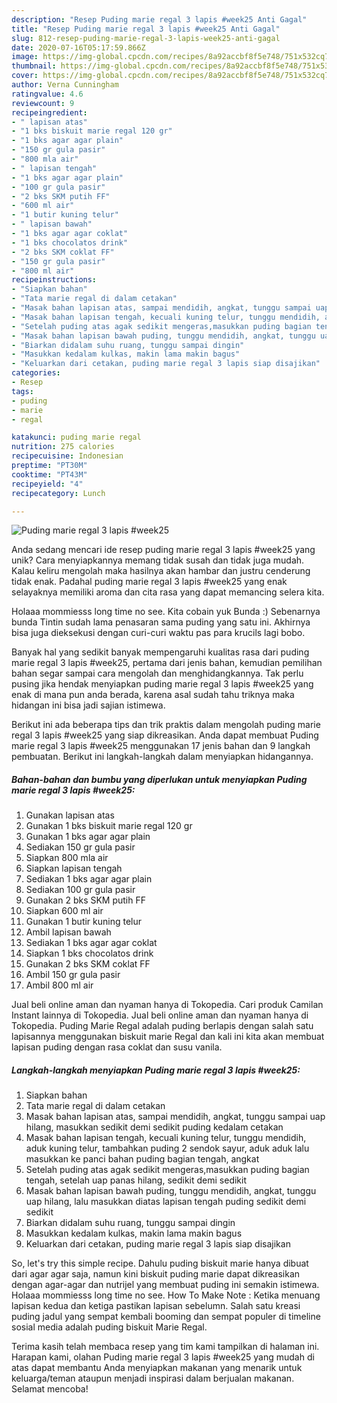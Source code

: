 ```yaml
---
description: "Resep Puding marie regal 3 lapis #week25 Anti Gagal"
title: "Resep Puding marie regal 3 lapis #week25 Anti Gagal"
slug: 812-resep-puding-marie-regal-3-lapis-week25-anti-gagal
date: 2020-07-16T05:17:59.866Z
image: https://img-global.cpcdn.com/recipes/8a92accbf8f5e748/751x532cq70/puding-marie-regal-3-lapis-week25-foto-resep-utama.jpg
thumbnail: https://img-global.cpcdn.com/recipes/8a92accbf8f5e748/751x532cq70/puding-marie-regal-3-lapis-week25-foto-resep-utama.jpg
cover: https://img-global.cpcdn.com/recipes/8a92accbf8f5e748/751x532cq70/puding-marie-regal-3-lapis-week25-foto-resep-utama.jpg
author: Verna Cunningham
ratingvalue: 4.6
reviewcount: 9
recipeingredient:
- " lapisan atas"
- "1 bks biskuit marie regal 120 gr"
- "1 bks agar agar plain"
- "150 gr gula pasir"
- "800 mla air"
- " lapisan tengah"
- "1 bks agar agar plain"
- "100 gr gula pasir"
- "2 bks SKM putih FF"
- "600 ml air"
- "1 butir kuning telur"
- " lapisan bawah"
- "1 bks agar agar coklat"
- "1 bks chocolatos drink"
- "2 bks SKM coklat FF"
- "150 gr gula pasir"
- "800 ml air"
recipeinstructions:
- "Siapkan bahan"
- "Tata marie regal di dalam cetakan"
- "Masak bahan lapisan atas, sampai mendidih, angkat, tunggu sampai uap hilang, masukkan sedikit demi sedikit puding kedalam cetakan"
- "Masak bahan lapisan tengah, kecuali kuning telur, tunggu mendidih, aduk kuning telur, tambahkan puding 2 sendok sayur, aduk aduk lalu masukkan ke panci bahan puding bagian tengah, angkat"
- "Setelah puding atas agak sedikit mengeras,masukkan puding bagian tengah, setelah uap panas hilang, sedikit demi sedikit"
- "Masak bahan lapisan bawah puding, tunggu mendidih, angkat, tunggu uap hilang, lalu masukkan diatas lapisan tengah puding sedikit demi sedikit"
- "Biarkan didalam suhu ruang, tunggu sampai dingin"
- "Masukkan kedalam kulkas, makin lama makin bagus"
- "Keluarkan dari cetakan, puding marie regal 3 lapis siap disajikan"
categories:
- Resep
tags:
- puding
- marie
- regal

katakunci: puding marie regal 
nutrition: 275 calories
recipecuisine: Indonesian
preptime: "PT30M"
cooktime: "PT43M"
recipeyield: "4"
recipecategory: Lunch

---
```



![Puding marie regal 3 lapis #week25](https://img-global.cpcdn.com/recipes/8a92accbf8f5e748/751x532cq70/puding-marie-regal-3-lapis-week25-foto-resep-utama.jpg)

Anda sedang mencari ide resep puding marie regal 3 lapis #week25 yang unik? Cara menyiapkannya memang tidak susah dan tidak juga mudah. Kalau keliru mengolah maka hasilnya akan hambar dan justru cenderung tidak enak. Padahal puding marie regal 3 lapis #week25 yang enak selayaknya memiliki aroma dan cita rasa yang dapat memancing selera kita.

Holaaa mommiesss long time no see. Kita cobain yuk Bunda :) Sebenarnya bunda Tintin sudah lama penasaran sama puding yang satu ini. Akhirnya bisa juga dieksekusi dengan curi-curi waktu pas para krucils lagi bobo.

Banyak hal yang sedikit banyak mempengaruhi kualitas rasa dari puding marie regal 3 lapis #week25, pertama dari jenis bahan, kemudian pemilihan bahan segar sampai cara mengolah dan menghidangkannya. Tak perlu pusing jika hendak menyiapkan puding marie regal 3 lapis #week25 yang enak di mana pun anda berada, karena asal sudah tahu triknya maka hidangan ini bisa jadi sajian istimewa.


Berikut ini ada beberapa tips dan trik praktis dalam mengolah puding marie regal 3 lapis #week25 yang siap dikreasikan. Anda dapat membuat Puding marie regal 3 lapis #week25 menggunakan 17 jenis bahan dan 9 langkah pembuatan. Berikut ini langkah-langkah dalam menyiapkan hidangannya.

<!--inarticleads1-->

##### Bahan-bahan dan bumbu yang diperlukan untuk menyiapkan Puding marie regal 3 lapis #week25:

1. Gunakan  lapisan atas
1. Gunakan 1 bks biskuit marie regal 120 gr
1. Gunakan 1 bks agar agar plain
1. Sediakan 150 gr gula pasir
1. Siapkan 800 mla air
1. Siapkan  lapisan tengah
1. Sediakan 1 bks agar agar plain
1. Sediakan 100 gr gula pasir
1. Gunakan 2 bks SKM putih FF
1. Siapkan 600 ml air
1. Gunakan 1 butir kuning telur
1. Ambil  lapisan bawah
1. Sediakan 1 bks agar agar coklat
1. Siapkan 1 bks chocolatos drink
1. Gunakan 2 bks SKM coklat FF
1. Ambil 150 gr gula pasir
1. Ambil 800 ml air


Jual beli online aman dan nyaman hanya di Tokopedia. Cari produk Camilan Instant lainnya di Tokopedia. Jual beli online aman dan nyaman hanya di Tokopedia. Puding Marie Regal adalah puding berlapis dengan salah satu lapisannya menggunakan biskuit marie Regal dan kali ini kita akan membuat lapisan puding dengan rasa coklat dan susu vanila. 

<!--inarticleads2-->

##### Langkah-langkah menyiapkan Puding marie regal 3 lapis #week25:

1. Siapkan bahan
1. Tata marie regal di dalam cetakan
1. Masak bahan lapisan atas, sampai mendidih, angkat, tunggu sampai uap hilang, masukkan sedikit demi sedikit puding kedalam cetakan
1. Masak bahan lapisan tengah, kecuali kuning telur, tunggu mendidih, aduk kuning telur, tambahkan puding 2 sendok sayur, aduk aduk lalu masukkan ke panci bahan puding bagian tengah, angkat
1. Setelah puding atas agak sedikit mengeras,masukkan puding bagian tengah, setelah uap panas hilang, sedikit demi sedikit
1. Masak bahan lapisan bawah puding, tunggu mendidih, angkat, tunggu uap hilang, lalu masukkan diatas lapisan tengah puding sedikit demi sedikit
1. Biarkan didalam suhu ruang, tunggu sampai dingin
1. Masukkan kedalam kulkas, makin lama makin bagus
1. Keluarkan dari cetakan, puding marie regal 3 lapis siap disajikan


So, let&#39;s try this simple recipe. Dahulu puding biskuit marie hanya dibuat dari agar agar saja, namun kini biskuit puding marie dapat dikreasikan dengan agar-agar dan nutrijel yang membuat puding ini semakin istimewa. Holaaa mommiesss long time no see. How To Make Note : Ketika menuang lapisan kedua dan ketiga pastikan lapisan sebelumn. Salah satu kreasi puding jadul yang sempat kembali booming dan sempat populer di timeline sosial media adalah puding biskuit Marie Regal. 

Terima kasih telah membaca resep yang tim kami tampilkan di halaman ini. Harapan kami, olahan Puding marie regal 3 lapis #week25 yang mudah di atas dapat membantu Anda menyiapkan makanan yang menarik untuk keluarga/teman ataupun menjadi inspirasi dalam berjualan makanan. Selamat mencoba!

